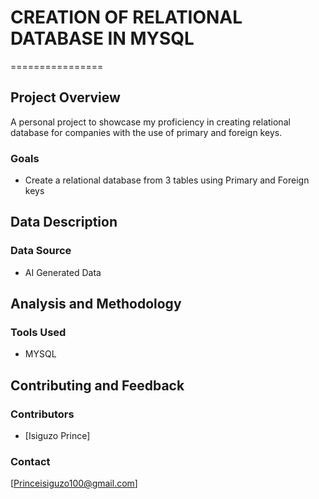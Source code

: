 # CREATION OF RELATIONAL DATABASE IN MYSQL
================

## Project Overview
 A personal project to showcase my proficiency in creating relational database for companies with the use of primary and foreign keys.

### Goals
* Create a relational database from 3 tables using Primary and Foreign keys


## Data Description
### Data Source
* AI Generated Data

## Analysis and Methodology
### Tools Used
* MYSQL

## Contributing and Feedback
### Contributors
* [Isiguzo Prince]

### Contact
[Princeisiguzo100@gmail.com]
